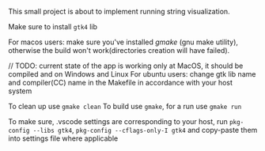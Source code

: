 This small project is about to implement running string visualization.

Make sure to install `gtk4` lib

For macos users: make sure you've installed *gmake* (gnu make utility), otherwise the build won't work(directories creation 
will have failed).

// TODO: current state of the app is working only at MacOS, it should be compiled and on Windows and Linux
For ubuntu users: change gtk lib name and compiler(CC) name in the Makefile in accordance with your host system

To clean up use `gmake clean`
To build use `gmake`, for a run use `gmake run`

To make sure, .vscode settings are corresponding to your host, run `pkg-config --libs gtk4`,
`pkg-config --cflags-only-I gtk4` and copy-paste them into settings file where applicable